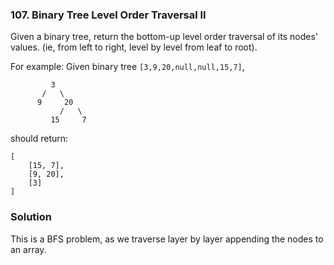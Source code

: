###  107. Binary Tree Level Order Traversal II

Given a binary tree, return the bottom-up level order traversal of its nodes' values. (ie, from left to right, level by level from leaf to root).

For example:
Given binary tree `[3,9,20,null,null,15,7]`,

```
         3
       /   \
      9     20
           /   \
         15     7
```

should return:

```
[
    [15, 7],
    [9, 20],
    [3]
]
```


### Solution
This is a BFS problem, as we traverse layer by layer appending the nodes to an array. 